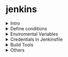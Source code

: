# jenkins
<details>

<summary>Intro</summary>

### Pipeline Syntax

| Scripted  | Declarative |
| ------------- | ------------- |
| First syntax  | recent addition |
| groovy engine  | easier to get started, but not that powerful  |
| advanced scripting, high flexibility  | pre-defined structure |
| ``` node {}```  | ``` pipeline {agent any stages {...}}```|

You can add an image or a code block, too.

```
pipeline {
    // where to execute 
    agent any
    // the pipeline section we all know and love: stages! :D
    stages {
        // CI: Focuses on integrating code changes and ensuring the build and test processes are automated.
        stage('install') {
            steps {
                echo 'Installing requirements...'
            }
        }
        stage('Build') {
            steps {
                echo 'Building..'
            }
        }
        stage('Test') {
            steps {
                echo 'Testing..'
            }
        }
        stage('Report') {
            steps {
                echo 'Reporting....'
            }
        }
        // CD: Ensure that the code is always in a deployable state and reduce the time to release features to users.
        stage('Deploy') {
            steps {
                echo 'Deploying....'
            }
        }
    }
    post {
        always {
            echo 'Done'
        }
        success {
            // example: send msg to microsoft teams
        }
        failure {
            // example: send msg to microsoft teams
        }
    }
}
```

</details>
<details>

<summary>Define conditions</summary>

```
pipeline {
    agent any
    stages {
        stage('install') {
            when {
                expression {
                    env.BRANCH_NAME == 'dev' || env.BRANCH_NAME == 'master'
                }
            }
            steps {
                echo 'Installing requirements...'
            }
        }
        stage('Build') {
            steps {
                echo 'Building..'
            }
        }
    }    
}

```

</details>

<details>

<summary>Enviromental Variables</summary>

find all pre-defined vars in jenkinsurl + `/env-vars.html` 
```
pipeline {
    agent any
    stages {
        stage('install') {
            when {
                expression {
                    BRANCH_NAME == 'dev' ||  BRANCH_NAME == 'master'
                }
            }
            steps {
                echo 'Installing requirements...'
            }
        }
        stage('Build') {
            steps {
                echo 'Building..'
            }
        }
       
}
```
```
pipeline {
    agent any
    environment {
        TEST_SERVER = 'www.url.com'
        BOOLEAN_VAR  = 'true' //boolean value as string
    }
    stages {
        stage('install') {
            when {
            expression {
                !env.BOOLEAN_VAR.toBoolean()
                }
            }
            steps {
                echo 'Installing requirements...'
            }
        }
        stage('Build') {
            steps {
                echo 'Building..'
            }
        }
       
}
```
</details>
<details>

<summary>Credentials in Jenkinsfile</summary>
Variant 1 : using `withCredentials` in each seperate stage

```
pipeline {
    agent any
    stages {
        stage('install') {
            steps {
                echo 'Installing requirements...'
            }
        }
        stage('deploy') {
            steps {
                echo 'deploying the app ...'
                // usernamePassword is the type of credential that I created in jenkins server
                withCredentials([usernamePassword(credentialsId: test-server, usernameVariable: 'USER', passwordVariable: 'PASSWORD')]) {
                    def url = 'www.url.com'
                    echo "${USER}"
                    // sh "docker login  url -u USER  -p PASSWORD
                }
            }
        }
       
    }
}
```
variant 2:
using `environment` 

```
pipeline {
    agent any
    environment {
        TEST_SERVER  = credentials('test-server')
        TEST_SERVER_URL = 'www.url.com'
    }
    stages {
        stage('install') {
            steps {
                echo 'Installing requirements...'
            }
        }
        stage('deploy') {
            steps {
                echo 'deploying the app ...'
                // Jenkins always adds _USR and _PSW endings to the names of the variables.
                sh "docker login '${TEST_SERVER_URL}' --password '${TEST_SERVER_PSW}' --username '${TEST_SERVER_USR}'"
            }
        }
       
    }
}
```
</details>
<details>

<summary>Build Tools</summary>    

```
pipeline {
    agent any
    tools {
        nodejs "node-22.2"
    }
    stages {
        stage('install') {
            steps {
                sh 'npm -v'
            }
        }
    }
}
```


</details>
<details>

<summary>Others</summary>
Command to check Jenkins version
`java -jar /usr/share/java/jenkins.war --version`

Link to how install Jenkins server on aws
`https://d1.awsstatic.com/Projects/P5505030/aws-project_Jenkins-build-server.pdf`


</details>
